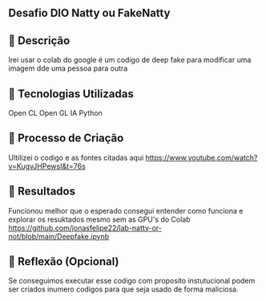 ## Desafio DIO Natty ou FakeNatty

## 📒 Descrição
Irei usar o colab do google é um codigo de deep fake para modificar uma imagem dde uma pessoa para outra 

## 🤖 Tecnologias Utilizadas

Open CL Open GL IA Python 

## 🧐 Processo de Criação

Ultilizei o codigo e as fontes citadas aqui https://www.youtube.com/watch?v=KugvJHPewsI&t=76s

## 🚀 Resultados

Funcionou melhor que o esperado consegui entender como funciona e explorar os resuktados mesmo sem as GPU's do Colab
https://github.com/jonasfelipe22/lab-natty-or-not/blob/main/Deepfake.ipynb

## 💭 Reflexão (Opcional)

Se conseguimos executar esse codigo com proposito instutucional podem ser criados inumero codigos para que seja usado de forma maliciosa. 
